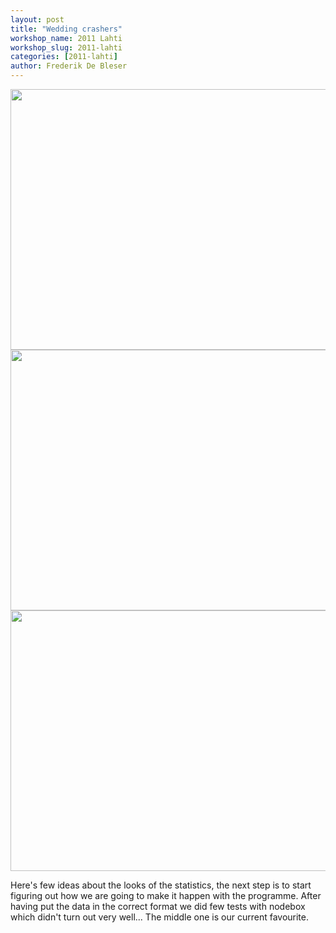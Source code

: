 ```yaml
---
layout: post
title: "Wedding crashers"
workshop_name: 2011 Lahti
workshop_slug: 2011-lahti
categories: [2011-lahti]
author: Frederik De Bleser
---
```

<a rel="attachment wp-att-187" href="http://workshops.nodebox.net/2011-3/?attachment_id=187"><img class="alignnone size-medium wp-image-187" src="http://workshops.nodebox.net/2011-3/wp-content/uploads/2011/06/puoliymp-590x417.jpg" alt="" width="590" height="417" /></a><a rel="attachment wp-att-188" href="http://workshops.nodebox.net/2011-3/?attachment_id=188"><img class="alignnone size-medium wp-image-188" src="http://workshops.nodebox.net/2011-3/wp-content/uploads/2011/06/puoliymp2-590x417.jpg" alt="" width="590" height="417" /></a><a rel="attachment wp-att-189" href="http://workshops.nodebox.net/2011-3/?attachment_id=189"><img class="alignnone size-medium wp-image-189" src="http://workshops.nodebox.net/2011-3/wp-content/uploads/2011/06/ympyra-590x417.jpg" alt="" width="590" height="417" /></a>

Here's few ideas about the looks of the statistics, the next step is to start figuring out how we are going to make it happen with the programme. After having put the data in the correct format we did few tests with nodebox which didn't turn out very well... The middle one is our current favourite.
